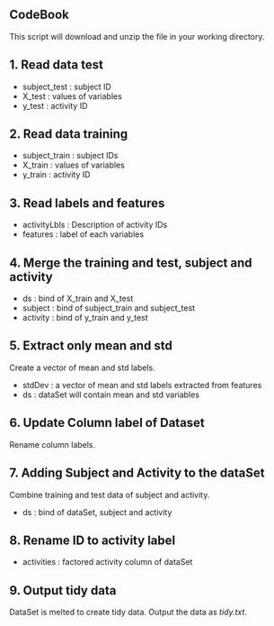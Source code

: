 ## CodeBook
This script will download and unzip the file in your working directory.

## 1. Read data test
* subject_test : subject ID
* X_test : values of variables
* y_test : activity ID

## 2. Read data training
* subject_train  : subject IDs
* X_train : values of variables
* y_train : activity ID

## 3. Read labels and features
* activityLbls : Description of activity IDs
* features : label of each variables

## 4. Merge the training and test, subject and activity
* ds : bind of X_train and X_test
* subject : bind of subject_train and subject_test
* activity : bind of y_train and y_test

## 5. Extract only mean and std
Create a vector of mean and std labels.
* stdDev : a vector of mean and std labels extracted from features
* ds : dataSet will contain mean and std variables

## 6. Update Column label of Dataset
Rename column labels.

## 7. Adding Subject and Activity to the dataSet
Combine training and test data of subject and activity.
* ds : bind of dataSet, subject and activity

## 8. Rename ID to activity label
* activities : factored activity column of dataSet 

## 9. Output tidy data
DataSet is melted to create tidy data. 
Output the data as *tidy.txt*.
